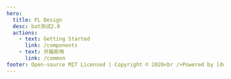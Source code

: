 ```yaml
---
hero:
  title: FL Design
  desc: bat测试2.0
  actions:
    - text: Getting Started
      link: /components
    - text: 开箱即用
      link: /common  
footer: Open-source MIT Licensed | Copyright © 2020<br />Powered by [dumi](https://d.umijs.org)
---
```

